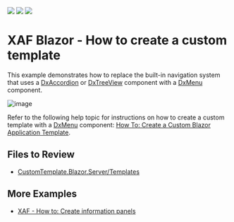 <!-- default badges list -->
![](https://img.shields.io/endpoint?url=https://codecentral.devexpress.com/api/v1/VersionRange/418973356/24.1.2%2B)
[![](https://img.shields.io/badge/Open_in_DevExpress_Support_Center-FF7200?style=flat-square&logo=DevExpress&logoColor=white)](https://supportcenter.devexpress.com/ticket/details/T1037821)
[![](https://img.shields.io/badge/📖_How_to_use_DevExpress_Examples-e9f6fc?style=flat-square)](https://docs.devexpress.com/GeneralInformation/403183)
<!-- default badges end -->

# XAF Blazor - How to create a custom template

This example demonstrates how to replace the built-in navigation system that uses a [DxAccordion](https://docs.devexpress.com/Blazor/DevExpress.Blazor.DxAccordion) or [DxTreeView](https://docs.devexpress.com/Blazor/DevExpress.Blazor.DxTreeView) component with a [DxMenu](https://docs.devexpress.com/Blazor/DevExpress.Blazor.DxMenu) component.

![image](https://user-images.githubusercontent.com/14300209/229773773-9953318d-6524-41f2-b77a-a61d6e5a6f5c.png)

Refer to the following help topic for instructions on how to create a custom template with a [DxMenu](https://docs.devexpress.com/Blazor/DevExpress.Blazor.DxMenu) component: [How To: Create a Custom Blazor Application Template](https://docs.devexpress.com/eXpressAppFramework/403452/ui-construction/templates/in-blazor/custom-blazor-application-template).

## Files to Review

* [CustomTemplate.Blazor.Server/Templates](./CS/EFCore/CustomTemplate/CustomTemplate.Blazor.Server/Templates/)

## More Examples

* [XAF - How to: Create information panels](https://github.com/DevExpress-Examples/xaf-how-to-create-information-panels)
